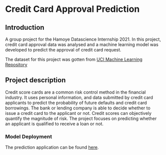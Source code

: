 # Credit Card Approval Prediction
## Introduction

A group project for the Hamoye Datascience Internship 2021.
In this project, credit card approval data was analysed and a machine learning model was developed to predict the approval of credit card request. 

The dataset for this project was gotten from <a href='http://archive.ics.uci.edu/ml/datasets/credit+approval'>UCI Machine Learning Repository</a>

## Project description
Credit score cards are a common risk control method in the financial industry. It uses personal information,
and data submitted by credit card applicants to predict the probability of future defaults and credit card
borrowings. The bank or lending company is able to decide whether to issue a credit card to the applicant or
not. Credit scores can objectively quantify the magnitude of risk.
The project focuses on predicting whether an applicant is qualified to receive a loan or not.

### Model Deployment
The prediction application can be found <a href='https://share.streamlit.io/damiiete/credit-card-approval-prediction/production/credit_approval_app.py'>here</a>.
